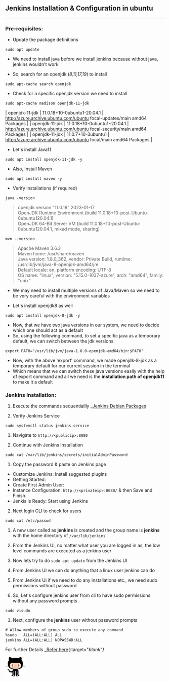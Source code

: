 ## Jenkins Installation & Configuration in ubuntu 
--------------------------------------------------

### Pre-requisites:

- Update the package definitions
```
sudo apt update
```

- We need to install java before we install jenkins because without java, jenkins wouldn't work 

- So, search for an openjdk (_8,11,17,19_) to install
```
sudo apt-cache search openjdk
```

- Check for a specific openjdk version we need to install
```
sudo apt-cache madison openjdk-11-jdk
```

| openjdk-11-jdk | 11.0.18+10-0ubuntu1-20.04.1 | http://azure.archive.ubuntu.com/ubuntu focal-updates/main amd64 Packages |
| openjdk-11-jdk | 11.0.18+10-0ubuntu1~20.04.1 | http://azure.archive.ubuntu.com/ubuntu focal-security/main amd64 Packages |
| openjdk-11-jdk | 11.0.7+10-3ubuntu1 | http://azure.archive.ubuntu.com/ubuntu focal/main amd64 Packages |

- Let's install Java11
```
sudo apt install openjdk-11-jdk -y
```

- Also, Install Maven
```
sudo apt install maven -y
```

- Verify Installations (if required)
```
java -version
```
> openjdk version "11.0.18" 2023-01-17                                                                                                                    
> OpenJDK Runtime Environment (build 11.0.18+10-post-Ubuntu-0ubuntu120.04.1)                                                                        
> OpenJDK 64-Bit Server VM (build 11.0.18+10-post-Ubuntu-0ubuntu120.04.1, mixed mode, sharing)


```
mvn --version
```
> Apache Maven 3.6.3                                                                                                                      
> Maven home: /usr/share/maven                                                                                                
> Java version: 1.8.0_362, vendor: Private Build, runtime: /usr/lib/jvm/java-8-openjdk-amd64/jre                                                          
> Default locale: en, platform encoding: UTF-8                                                                                                            
> OS name: "linux", version: "5.15.0-1037-azure", arch: "amd64", family: "unix"

- We may need to install multiple versions of Java/Maven so we need to be very careful with the environment variables

- Let's install openjdk8 as well
```
sudo apt install openjdk-8-jdk -y
```

- Now, that we have two java versions in our system, we need to decide which one should act as a default
- So, using the following command, to set a specific java as a temporary default, we can switch between the jdk versions
```
export PATH="/usr/lib/jvm/java-1.8.0-openjdk-amd64/bin:$PATH"
```

- Now, with the above 'export' command, we made openjdk-8-jdk as a temporary default for our current session in the terminal
- Which means that we can switch these java versions easily with the help of export command and all we need is the **installation path of openjdk11** to make it a default

### Jenkins Installation:

1. Execute the commands sequentiallly
  _[Jenkins Debian Packages](https://pkg.jenkins.io/debian-stable/)

1. Verify Jenkins Service
```
sudo systemctl status jenkins.service
```

1. Navigate to `http://<publicip>:8080`

2. Continue with Jenkins Installation
```
sudo cat /var/lib/jenkins/secrets/initialAdminPassword
```

1. Copy the password & paste on Jenkins page
  -  Customize Jenkins: Install suggested plugins
  -  Getting Started:
  -  Create First Admin User:
  -  Instance Configuration: `http://<privateip>:8080/` & then Save and Finish.
  -  Jenkis is Ready: Start using Jenkins
 
2. Next login CLI to check for users
```
sudo cat /etc/passwd
```

1. A new user called as **jenkins** is created and the group name is **jenkins** with the home directory of `/var/lib/jenkins`

2. From the Jenkins UI, no matter what user you are logged in as, the low level commands are executed as a jenkins user

3. Now lets try to do `sudo apt update` from the Jenkins UI

4.  From Jenkins UI we can do anything that a linux user jenkins can do

5.  From Jenkins UI if we need to do any installations etc., we need sudo permissions without password

6.  So, Let's configure jenkins user from cli to have sudo permissions without any password prompts
```
sudo visudo
```

1.  Next, configure the **jenkins** user without password prompts
```
# Allow members of group sudo to execute any command
%sudo   ALL=(ALL:ALL) ALL
jenkins ALL=(ALL:ALL) NOPASSWD:ALL
```

For further Details _[Refer here](https://directdevops.blog/2022/05/02/devops-classroomnotes-02-may-2022/){:target="_blank"}_

![Alt text](octocat.png)
